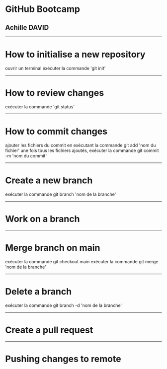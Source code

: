 <!-- slides.md -->

# GitHub Bootcamp
## Achille DAVID

---

# How to initialise a new repository
ouvrir un terminal
exécuter la commande 'git init'

---

# How to review changes
exécuter la commande 'git status'

---

# How to commit changes
ajouter les fichiers du commit en exécutant la commande git add 'nom du fichier'
une fois tous les fichiers ajoutés, exécuter la commande git commit -m 'nom du commit'

---

# Create a new branch
exécuter la commande git branch 'nom de la branche'

---

# Work on a branch

---

# Merge branch on main
exécuter la commande git checkout main
exécuter la commande git merge 'nom de la branche'

---

# Delete a branch
exécuter la commande git branch -d 'nom de la branche'

---

# Create a pull request

---

# Pushing changes to remote